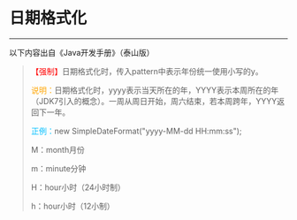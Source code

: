 # 日期格式化

---

以下内容出自《Java开发手册》（泰山版）

><font color = red>【强制】</font>日期格式化时，传入pattern中表示年份统一使用小写的y。
>
><font color = orange>说明：</font>日期格式化时，yyyy表示当天所在的年，YYYY表示本周所在的年（JDK7引入的概念）。一周从周日开始，周六结束，若本周跨年，YYYY返回下一年。
>
><font color = #00BFFF>正例：</font>new SimpleDateFormat("yyyy-MM-dd HH:mm:ss");
>
>M：month月份  
>
>m：minute分钟  
>
>H：hour小时（24小时制）
>
>h：hour小时（12小制）